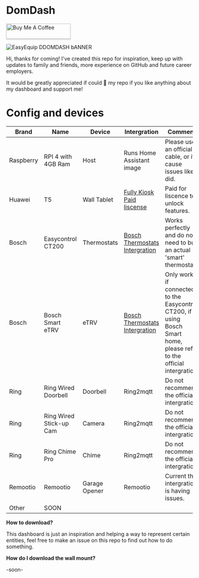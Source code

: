 # DomDash

<a href="https://www.buymeacoffee.com/AxDevl" target="_blank"><img src="https://www.buymeacoffee.com/assets/img/custom_images/orange_img.png" alt="Buy Me A Coffee" style="height: 41px !important;width: 174px !important;box-shadow: 0px 3px 2px 0px rgba(190, 190, 190, 0.5) !important;-webkit-box-shadow: 0px 3px 2px 0px rgba(190, 190, 190, 0.5) !important;" ></a>

![EasyEquip DDOMDASH bANNER](https://github.com/AxDevl/EasyEquip.DomDash-HASS-Dashboard/assets/95246520/9bb3414a-2755-4e2d-90cd-a555d9e07ae5)

Hi, thanks for coming! I've created this repo for inspiration, keep up with updates to family and friends, more experience on GitHub and future career employers.

It would be greatly appreciated if could 🌟 my repo if you like anything about my dashboard and support me!   

# Config and devices

| Brand | Name | Device|  Intergration | Comment |
| --- | --- | --- | --- | --- |
| Raspberry | RPI 4 with 4GB Ram | Host | Runs Home Assistant image | Please use an official cable, or it cause issues like I did. |
| Huawei | T5 | Wall Tablet | [Fully Kiosk Paid liscense](https://www.fully-kiosk.com) | Paid for liscence to unlock features. |
| Bosch | Easycontrol CT200 | Thermostats | [Bosch Thermostats Intergration](https://github.com/bosch-thermostat/home-assistant-bosch-custom-component) | Works perfectly and do not need to buy an actual 'smart' thermostat. |
| Bosch | Bosch Smart eTRV  | eTRV | [Bosch Thermostats Intergration](https://github.com/bosch-thermostat/home-assistant-bosch-custom-component) | Only works if connected to the Easycontrol CT200, if using Bosch Smart home, please refer to the official intergration. |
| Ring | Ring Wired Doorbell | Doorbell | Ring2mqtt | Do not recommend the official intergration. |
| Ring | Ring Wired Stick-up Cam | Camera | Ring2mqtt | Do not recommend the official intergration. |
| Ring | Ring Chime Pro | Chime | Ring2mqtt | Do not recommend the official intergration. |
| Remootio | Remootio | Garage Opener | Remootio | Current the intergration is having issues. |
| Other | SOON |  |  |  |

**How to download?**      

This dashboard is just an inspiration and helping a way to represent certain entities, feel free to make an issue on this repo to find out how to do something.

**How do I download the wall mount?**      

-soon-

